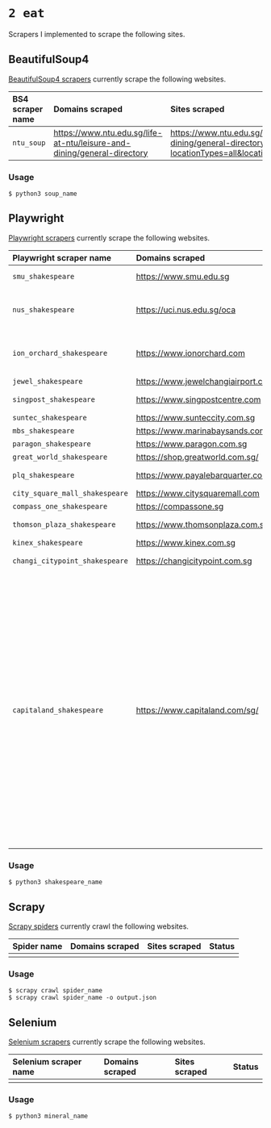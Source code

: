 # `2 eat`

Scrapers I implemented to scrape the following sites.

## BeautifulSoup4

[BeautifulSoup4 scrapers](./soup_2_eat/) currently scrape the following websites.

| BS4 scraper name | Domains scraped | Sites scraped | Status |
| :--- | :--- | :--- | :--- |
| `ntu_soup` | https://www.ntu.edu.sg/life-at-ntu/leisure-and-dining/general-directory | https://www.ntu.edu.sg/life-at-ntu/leisure-and-dining/general-directory?locationTypes=all&locationCategories=all&page=1 | :white_check_mark: |

### Usage

```console
$ python3 soup_name
```

## Playwright

[Playwright scrapers](./shakespeare_2_eat/) currently scrape the following websites.

| Playwright scraper name | Domains scraped | Sites scraped | Status |
| :--- | :--- | :--- | :--- |
| `smu_shakespeare` | https://www.smu.edu.sg | https://www.smu.edu.sg/campus-life/visiting-smu/food-beverages-listing | :white_check_mark: |
| `nus_shakespeare` | https://uci.nus.edu.sg/oca | - https://uci.nus.edu.sg/oca/retail-dining/food-and-beverages/<br> - https://uci.nus.edu.sg/oca/retail-dining/food-and-beverage-utown/<br> - https://uci.nus.edu.sg/oca/retail-dining/food-and-beverages-bukit-timah/ | :white_check_mark: |
| `ion_orchard_shakespeare` | https://www.ionorchard.com | - https://www.ionorchard.com/en/dine.html?category=Casual%20Dining%20and%20Takeaways<br> - https://www.ionorchard.com/en/dine.html?category=Restaurants%20and%20Cafes | :white_check_mark: |
| `jewel_shakespeare` | https://www.jewelchangiairport.com | https://www.jewelchangiairport.com/en/dine.html | :white_check_mark: |
| `singpost_shakespeare` | https://www.singpostcentre.com | https://www.singpostcentre.com/stores?start_with=&s=&category=cafes-restaurants-food-court | :white_check_mark: |
| `suntec_shakespeare` | https://www.sunteccity.com.sg | https://www.sunteccity.com.sg/store_categories/dining | :white_check_mark: |
| `mbs_shakespeare` | https://www.marinabaysands.com | https://www.marinabaysands.com/restaurants/view-all.html | :white_check_mark: |
| `paragon_shakespeare` | https://www.paragon.com.sg | https://www.paragon.com.sg/stores/category/food-beverage | :white_check_mark: |
| `great_world_shakespeare` | https://shop.greatworld.com.sg/ | https://shop.greatworld.com.sg/dine/ | :white_check_mark: |
| `plq_shakespeare` | https://www.payalebarquarter.com | https://www.payalebarquarter.com/directory/mall/?categories=Food+%26+Restaurant | :white_check_mark: |
| `city_square_mall_shakespeare` | https://www.citysquaremall.com | https://www.citysquaremall.com.sg/shops/food-beverage/ | :white_check_mark: |
| `compass_one_shakespeare` | https://compassone.sg | https://compassone.sg/category/stores/restaurant-cafe-fast-food/ | :white_check_mark: |
| `thomson_plaza_shakespeare` | https://www.thomsonplaza.com.sg | https://www.thomsonplaza.com.sg/store-directory/?keyword=&filter=5&payment_type= | :white_check_mark: |
| `kinex_shakespeare` | https://www.kinex.com.sg | https://www.kinex.com.sg/dining | :white_check_mark: |
| `changi_citypoint_shakespeare` | https://changicitypoint.com.sg | https://changicitypoint.com.sg/stores/page/1/?search&level&mall&cat=12&apply_filter | :white_check_mark: |
| `capitaland_shakespeare` | https://www.capitaland.com/sg/ | - https://www.capitaland.com/sg/malls/plazasingapura/en/stores.html?category=foodandbeverage<br>- https://www.capitaland.com/sg/malls/aperia/en/stores.html?category=foodandbeverage<br>- https://www.capitaland.com/sg/malls/bedokmall/en/stores.html?category=foodandbeverage<br>- https://www.capitaland.com/sg/malls/bugisjunction/en/stores.html?category=foodandbeverage<br>- https://www.capitaland.com/sg/malls/bugisplus/en/stores.html?category=foodandbeverage<br>- https://www.capitaland.com/sg/malls/bukitpanjangplaza/en/stores.html?category=foodandbeverage<br>- https://www.capitaland.com/sg/malls/funan/en/stores.html?category=foodandbeverage<br>- https://www.capitaland.com/sg/malls/imm/en/stores.html?category=foodandbeverage<br>- https://www.capitaland.com/sg/malls/junction8/en/stores.html?category=foodandbeverage<br>- https://www.capitaland.com/sg/malls/lotone/en/stores.html?category=foodandbeverage<br>- https://www.capitaland.com/sg/malls/rafflescity/en/stores.html?category=foodandbeverage<br>- https://www.capitaland.com/sg/malls/tampinesmall/en/stores.html?category=foodandbeverage<br>- https://www.capitaland.com/sg/malls/westgate/en/stores.html?category=foodandbeverage<br> | :white_check_mark: |

### Usage

```console
$ python3 shakespeare_name
```

## Scrapy

[Scrapy spiders](./spider_2_eat/) currently crawl the following websites.

| Spider name | Domains scraped | Sites scraped | Status |
| :--- | :--- | :--- | :--- |
| | | | | 

### Usage

```console
$ scrapy crawl spider_name
$ scrapy crawl spider_name -o output.json
```

## Selenium

[Selenium scrapers](./mineral_2_eat/) currently scrape the following websites.

| Selenium scraper name | Domains scraped | Sites scraped | Status |
| :--- | :--- | :--- | :--- |
| | | | |

### Usage

```console
$ python3 mineral_name
```